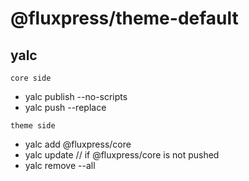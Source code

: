 # @fluxpress/theme-default

## yalc

`core side`

- yalc publish --no-scripts
- yalc push --replace

`theme side`

- yalc add @fluxpress/core
- yalc update // if @fluxpress/core is not pushed
- yalc remove --all
